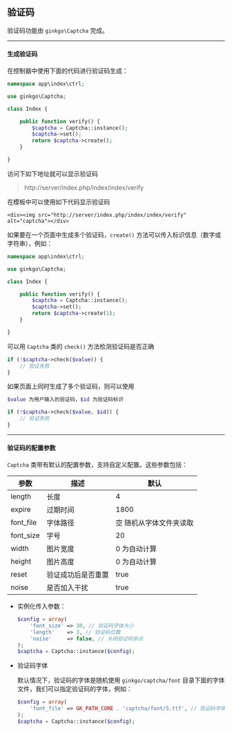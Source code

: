 ## 验证码

验证码功能由 `ginkgo\Captcha` 完成。

----------

#### 生成验证码

在控制器中使用下面的代码进行验证码生成：

``` php
namespace app\index\ctrl;

use ginkgo\Captcha;

class Index {

	public function verify() {
        $captcha = Captcha::instance();
        $captcha->set();
        return $captcha->create();
    }

}
```

访问下如下地址就可以显示验证码

> http://server/index.php/index/index/verify

在模板中可以使用如下代码显示验证码

``` markup
<div><img src="http://server/index.php/index/index/verify" alt="captcha"></div>
```

如果要在一个页面中生成多个验证码，`create()` 方法可以传入标识信息（数字或字符串），例如：

``` php
namespace app\index\ctrl;

use ginkgo\Captcha;

class Index {

	public function verify() {
        $captcha = Captcha::instance();
        $captcha->set();
        return $captcha->create(1);
    }

}
```

可以用 `Captcha` 类的 `check()` 方法检测验证码是否正确

``` php
if (!$captcha->check($value)) {
    // 验证失败
}
```

如果页面上同时生成了多个验证码，则可以使用

``` php
$value 为用户输入的验证码，$id 为验证码标识

if (!$captcha->check($value, $id)) {
    // 验证失败
}
```

----------

#### 验证码的配置参数

`Captcha` 类带有默认的配置参数，支持自定义配置。这些参数包括：

| 参数 | 描述 | 默认 |
| - | - | - |
| length | 长度 | 4 |
| expire | 过期时间 | 1800 |
| font_file | 字体路径 | 空 随机从字体文件夹读取 |
| font_size | 字号 | 20 |
| width | 图片宽度 | 0 为自动计算 |
| height | 图片高度 | 0 为自动计算 |
| reset | 验证成功后是否重置 | true |
| noise | 是否加入干扰 | true |

* 实例化传入参数：

    ``` php
    $config = array(
        'font_size' => 30, // 验证码字体大小
        'length'    => 3, // 验证码位数
        'noise'     => false, // 关闭验证码杂点
    );
    $captcha = Captcha::instance($config);
    ```

* 验证码字体

    默认情况下，验证码的字体是随机使用 `ginkgo/captcha/font` 目录下面的字体文件，我们可以指定验证码的字体，例如：

    ``` php
    $config = array(
        'font_file' => GK_PATH_CORE . 'captcha/font/5.ttf', // 验证码字体路径
    );
    $captcha = Captcha::instance($config);
    ```
